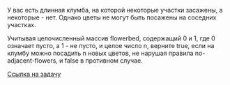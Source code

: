 У вас есть длинная клумба, на которой некоторые участки засажены, а некоторые - нет. Однако цветы не могут быть посажены на соседних участках.

Учитывая целочисленный массив flowerbed, содержащий 0 и 1, где 0 означает пусто, а 1 - не пусто, и целое число n, верните true, если на клумбу можно посадить n новых цветов, не нарушая правила no-adjacent-flowers, и false в противном случае.



[Ссылка на задачу](https://leetcode.com/problems/can-place-flowers/submissions/1108235542/?envType=study-plan-v2&envId=leetcode-75)